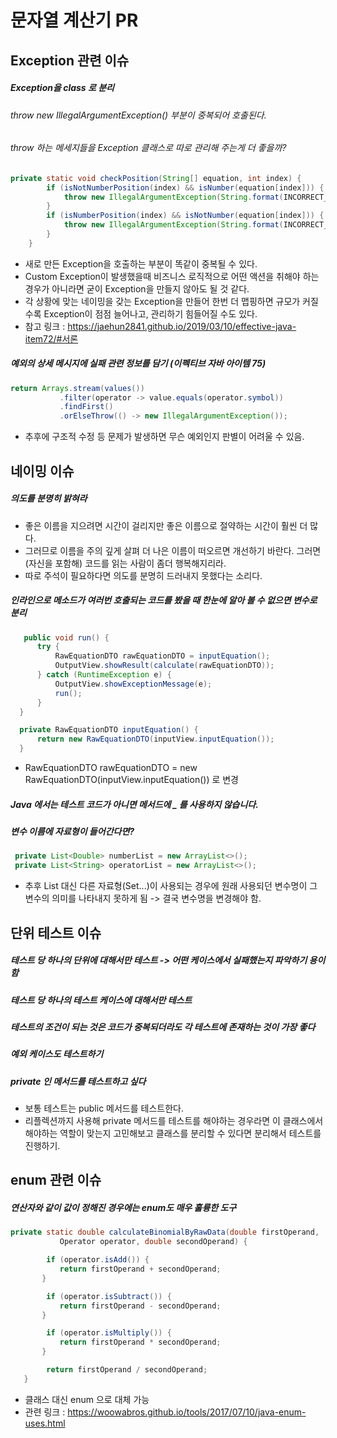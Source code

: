 # 문자열 계산기 PR

## Exception 관련 이슈
 ##### Exception을 class 로 분리
 ###### throw new IllegalArgumentException() 부분이 중복되어 호출된다. 
 ###### throw 하는 메세지들을 Exception 클래스로 따로 관리해 주는게 더 좋을까?
``` java
private static void checkPosition(String[] equation, int index) {
        if (isNotNumberPosition(index) && isNumber(equation[index])) {
            throw new IllegalArgumentException(String.format(INCORRECT_POSITION_MESSAGE, INCORRECT_POSITION_NUMBER));
        }
        if (isNumberPosition(index) && isNotNumber(equation[index])) {
            throw new IllegalArgumentException(String.format(INCORRECT_POSITION_MESSAGE, INCORRECT_POSITION_OPERATOR));
        }
    } 
 ```
   - 새로 만든 Exception을 호출하는 부분이 똑같이 중복될 수 있다.
   - Custom Exception이 발생했을때 비즈니스 로직적으로 어떤 액션을 취해야 하는 경우가 아니라면 굳이 Exception을 만들지 않아도 될 것 같다.
   - 각 상황에 맞는 네이밍을 갖는 Exception을 만들어 한번 더 맵핑하면 규모가 커질수록 Exception이 점점 늘어나고, 관리하기 힘들어질 수도 있다.
 - 참고 링크 : https://jaehun2841.github.io/2019/03/10/effective-java-item72/#서론
 
 ##### 예외의 상세 메시지에 실패 관련 정보를 담기 (이펙티브 자바 아이템 75)
 ``` java
 return Arrays.stream(values())
			.filter(operator -> value.equals(operator.symbol))
			.findFirst()
			.orElseThrow(() -> new IllegalArgumentException());

 ```
  - 추후에 구조적 수정 등 문제가 발생하면 무슨 예외인지 판별이 어려울 수 있음.

 
 
 ## 네이밍 이슈
  ##### 의도를 분명히 밝혀라
 - 좋은 이름을 지으려면 시간이 걸리지만 좋은 이름으로 절약하는 시간이 훨씬 더 많다.
 - 그러므로 이름을 주의 깊게 살펴 더 나은 이름이 떠오르면 개선하기 바란다. 그러면 (자신을 포함해) 코드를 읽는 사람이 좀더 행복해지리라.
 - 따로 주석이 필요하다면 의도를 분명히 드러내지 못했다는 소리다.
 
  ##### 인라인으로 메소드가 여러번 호출되는 코드를 봤을 때 한눈에 알아 볼 수 없으면 변수로 분리
  ``` java
     public void run() {
        try {
            RawEquationDTO rawEquationDTO = inputEquation();
            OutputView.showResult(calculate(rawEquationDTO));
        } catch (RuntimeException e) {
            OutputView.showExceptionMessage(e);
            run();
        }
    }

    private RawEquationDTO inputEquation() {
        return new RawEquationDTO(inputView.inputEquation());
    }
  ```
   - RawEquationDTO rawEquationDTO = new RawEquationDTO(inputView.inputEquation()) 로 변경
   
   ##### Java 에서는 테스트 코드가 아니면 메서드에 _ 를 사용하지 않습니다.
   ##### 변수 이름에 자료형이 들어간다면?
   ``` java
    private List<Double> numberList = new ArrayList<>();
    private List<String> operatorList = new ArrayList<>();
   ```
 - 추후 List 대신 다른 자료형(Set...)이 사용되는 경우에 원래 사용되던 변수명이 그 변수의 의미를 나타내지 못하게 됨 -> 결국 변수명을 변경해야 함.
    
    
## 단위 테스트 이슈
 ##### 테스트 당 하나의 단위에 대해서만 테스트 -> 어떤 케이스에서 실패했는지 파악하기 용이함
 ##### 테스트 당 하나의 테스트 케이스에 대해서만 테스트
 ##### 테스트의 조건이 되는 것은 코드가 중복되더라도 각 테스트에 존재하는 것이 가장 좋다
 ##### 예외 케이스도 테스트하기
 ##### private 인 메서드를 테스트하고 싶다
 - 보통 테스트는 public 메서드를 테스트한다. 
 - 리플렉션까지 사용해 private 메서드를 테스트를 해야하는 경우라면 이 클래스에서 해야하는 역할이 맞는지 고민해보고 클래스를 분리할 수 있다면 분리해서 테스트를 진행하기.
 
 
## enum 관련 이슈
 ##### 연산자와 같이 값이 정해진 경우에는 enum도 매우 훌륭한 도구
 ```java
 private static double calculateBinomialByRawData(double firstOperand,
            Operator operator, double secondOperand) {

         if (operator.isAdd()) {
            return firstOperand + secondOperand;
        }

         if (operator.isSubtract()) {
            return firstOperand - secondOperand;
        }

         if (operator.isMultiply()) {
            return firstOperand * secondOperand;
        }

         return firstOperand / secondOperand;
    }
 ```
  - 클래스 대신 enum 으로 대체 가능
  - 관련 링크 : https://woowabros.github.io/tools/2017/07/10/java-enum-uses.html
 
